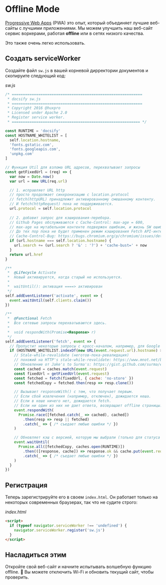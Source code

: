 # Offline Mode

[Progressive Web Apps](https://developers.google.com/web/progressive-web-apps/) (PWA) это опыт, который объединяет лучшие веб-сайты с лучшими приложениями. Мы можем улучшить наш веб-сайт сервис воркерами, работая **offline** или в сетях низкого качества.

Это также очень легко использовать.

## Создать serviceWorker

Создайте файл `sw.js` в вашей корневой дирректории документов и скопируите следующий код:

*sw.js*

```js
/* ===========================================================
 * docsify sw.js
 * ===========================================================
 * Copyright 2016 @huxpro
 * Licensed under Apache 2.0
 * Register service worker.
 * ========================================================== */

const RUNTIME = 'docsify'
const HOSTNAME_WHITELIST = [
  self.location.hostname,
  'fonts.gstatic.com',
  'fonts.googleapis.com',
  'unpkg.com'
]

// Функция Util для взлома URL адресов, перехватывает запросы
const getFixedUrl = (req) => {
  var now = Date.now()
  var url = new URL(req.url)

  // 1. исправляет URL http
  // просто продолжает синхронизацию с location.protocol
  // fetch(httpURL) принадлежит активированному смешанному контенту.
  // И fetch(httpRequest) пока не поддерживается.
  url.protocol = self.location.protocol
  
  // 2. добавит запрос для кэширования-перебора.
  // Github Pages обслуживаются с Cache-Control: max-age = 600,
  // max-age на мутабельном контенте подвержен ошибкам, и жизнь SW ошибок может даже расширяться.
  // До тех пор пока не будет применен режим кэширования Fetch API-интерфейса, мы должны обходить работу с кешем строкой запроса.
  // Cache-Control-Bug: https://bugs.chromium.org/p/chromium/issues/detail?id=453190
  if (url.hostname === self.location.hostname) {
    url.search += (url.search ? '&' : '?') + 'cache-bust=' + now
  }
  return url.href
}

/**
 *  @Lifecycle Activate
 *  Новый активируется, когда старый не используется.
 *
 *  waitUntil(): активация ====> активирован
 */
self.addEventListener('activate', event => {
  event.waitUntil(self.clients.claim())
})

/**
 *  @Functional Fetch
 *  Все сетевые запросы перехватываются здесь.
 *
 *  void respondWith(Promise<Response> r)
 */
self.addEventListener('fetch', event => {
  // Пропустит некоторые запросы с кросс-началом, например, для Google Analytics.
  if (HOSTNAME_WHITELIST.indexOf(new URL(event.request.url).hostname) > -1) {
    // Stale-while-revalidate (неготов-пока-ревалидация)
    // похожий на HTTP's stale-while-revalidate: https://www.mnot.net/blog/2007/12/12/stale
    // Обновление от Jake's to Surma's: https://gist.github.com/surma/eb441223daaedf880801ad80006389f1
    const cached = caches.match(event.request)
    const fixedUrl = getFixedUrl(event.request)
    const fetched = fetch(fixedUrl, { cache: 'no-store' })
    const fetchedCopy = fetched.then(resp => resp.clone())

    // Вызывает responseWith() с тем, что получает первым.
    // Если сбой извлечения (например, отключен), дожидается кеша.
    // Если в кеше ничего нет, дожидается fetch.
    // Если ни один из них не дает ответа, возвращает offline страницы.
    event.respondWith(
      Promise.race([fetched.catch(_ => cached), cached])
        .then(resp => resp || fetched)
        .catch(_ => { /* съедает любые ошибки */ })
    )

    // Обновляет кэш с версией, которую мы выбрали (только для статуса ok)
    event.waitUntil(
      Promise.all([fetchedCopy, caches.open(RUNTIME)])
        .then(([response, cache]) => response.ok && cache.put(event.request, response))
        .catch(_ => { /* съедает любые ошибки */ })
    )
  }
})
```

## Регистрация

Теперь зарегистрируйте его в своем `index.html`. Он работает только на некоторых современных браузерах, так что не судите строго:

*index.html*

```html
<script>
  if (typeof navigator.serviceWorker !== 'undefined') {
    navigator.serviceWorker.register('sw.js')
  }
</script>
```

## Насладиться этим

Откройте свой веб-сайт и начните испытывать волшебную функцию offline. :ghost: Вы можете отключить Wi-Fi и обновить текущий сайт, чтобы проверить.


